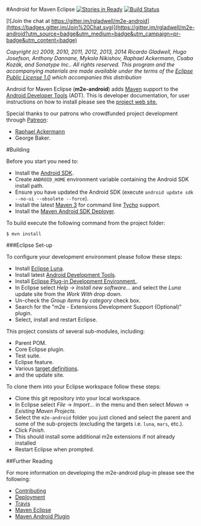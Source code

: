 #Android for Maven Eclipse [![Stories in Ready](http://badge.waffle.io/rgladwell/m2e-android.png)](http://waffle.io/rgladwell/m2e-android) [![Build Status](https://travis-ci.org/rgladwell/m2e-android.svg?branch=master)](https://travis-ci.org/rgladwell/m2e-android)

[![Join the chat at https://gitter.im/rgladwell/m2e-android](https://badges.gitter.im/Join%20Chat.svg)](https://gitter.im/rgladwell/m2e-android?utm_source=badge&utm_medium=badge&utm_campaign=pr-badge&utm_content=badge)

_Copyright (c) 2009, 2010, 2011, 2012, 2013, 2014 Ricardo Gladwell, Hugo Josefson, Anthony Dannane, Mykola Nikishov, Raphael Ackermann, Csaba Kozák, and Sonatype Inc.. All rights reserved. This program and the accompanying materials are made available under the terms of the [Eclipse Public License 1.0](http://www.eclipse.org/legal) which accompanies this distribution_

Android for Maven Eclipse (**m2e-android**) adds [Maven](http://maven.apache.org/) support to the [Android Developer Tools](http://developer.android.com/tools/sdk/eclipse-adt.html) (ADT). This is developer documentation, for user instructions on how to install please see the [project web site.](http://rgladwell.github.com/m2e-android/)

Special thanks to our patrons who crowdfunded project development through [Patreon](http://www.patreon.com/rgladwell):

 * [Raphael Ackermann](https://twitter.com/acraphae)
 * George Baker.

#Building

Before you start you need to:

 * Install the [Android SDK](http://developer.android.com/sdk/index.html).
 * Create `ANDROID_HOME` environment variable containing the Android SDK install path. 
 * Ensure you have updated the Android SDK (execute `android update sdk --no-ui --obsolete --force`).
 * Install the latest [Maven 3](http://maven.apache.org/download.html) for command line [Tycho](http://tycho.sonatype.org/) support.
 * Install the [Maven Android SDK Deployer](https://github.com/mosabua/maven-android-sdk-deployer).

To build execute the following command from the project folder:

```
$ mvn install
```
 
###Eclipse Set-up

To configure your development environment please follow these steps:

 * Install [Eclipse Luna](http://eclipse.org/downloads).
 * Install latest [Android Development Tools](http://developer.android.com/sdk/installing/installing-adt.html).
 * Install [Eclipse Plug-in Development Environment.](http://www.eclipse.org/pde/).
 * In Eclipse select _Help -> Install new software..._ and select the _Luna_ update site from the _Work With_ drop down.
 * Un-check the _Group items by category_ check box.
 * Search for the "m2e - Extensions Development Support (Optional)" plugin.
 * Select, install and restart Eclipse.

This project consists of several sub-modules, including:

 * Parent POM.
 * Core Eclipse plugin.
 * Test suite.
 * Eclipse feature.
 * Various [target definitions](https://wiki.eclipse.org/PDE/Target_Definitions).
 * and the update site.

To clone them into your Eclipse workspace follow these steps: 

 * Clone this git repository into your local workspace.
 * In Eclipse select _File_ -> _Import..._ in the menu and then select _Maven_ -> _Existing Maven Projects_.
 * Select the `m2e-android` folder you just cloned and select the parent and some of the sub-projects (excluding the targets i.e. `luna`, `mars`, etc.).
 * Click _Finish_.
 * This should install some additional m2e extensions if not already installed
 * Restart Eclipse when prompted.

##Further Reading

For more information on developing the m2e-android plug-in please see the following:

* [Contributing](https://github.com/rgladwell/m2e-android/blob/master/CONTRIBUTING.md)
* [Deployment](https://github.com/rgladwell/m2e-android/wiki/Deploying)
* [Travis](https://github.com/rgladwell/m2e-android/wiki/Travis)
* [Maven Eclipse](https://www.eclipse.org/m2e/)
* [Maven Android Plugin](https://code.google.com/p/maven-android-plugin)
